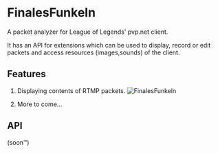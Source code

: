 # FinalesFunkeln
A packet analyzer for League of Legends' pvp.net client. 

It has an API for extensions which can be used to display, record or edit packets and access resources (images,sounds) of the client.

## Features
1. Displaying contents of RTMP packets. 
![FinalesFunkeln](http://i.imgur.com/98yaiAW.png)

2. More to come...

## API
(soon™)
